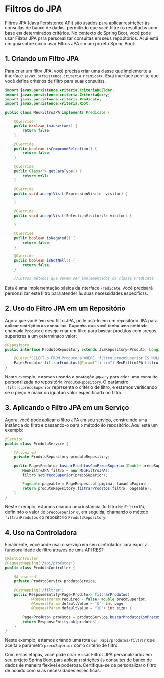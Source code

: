 # Filtros do JPA

Filtros JPA (Java Persistence API) são usados para aplicar restrições às consultas de banco de dados, permitindo que você filtre os resultados com base em determinados critérios. No contexto do Spring Boot, você pode usar Filtros JPA para personalizar consultas em seus repositórios. Aqui está um guia sobre como usar Filtros JPA em um projeto Spring Boot:

## 1. Criando um Filtro JPA

Para criar um filtro JPA, você precisa criar uma classe que implemente a interface `javax.persistence.criteria.Predicate`. Esta interface permite que você defina critérios de filtro para suas consultas.

```java
import javax.persistence.criteria.CriteriaBuilder;
import javax.persistence.criteria.CriteriaQuery;
import javax.persistence.criteria.Predicate;
import javax.persistence.criteria.Root;

public class MeuFiltroJPA implements Predicate {

    @Override
    public boolean isJunction() {
        return false;
    }

    @Override
    public boolean isCompoundSelection() {
        return false;
    }

    @Override
    public Class<?> getJavaType() {
        return null;
    }

    @Override
    public void acceptVisit(ExpressionVisitor visitor) {

    }

    @Override
    public void acceptVisit(SelectionVisitor<?> visitor) {

    }

    @Override
    public boolean isNegated() {
        return false;
    }

    @Override
    public boolean isNotNull() {
        return false;
    }

    //Outros métodos que devem ser implementados da classe Predicate
```

Esta é uma implementação básica da interface `Predicate`. Você precisará personalizar este filtro para atender às suas necessidades específicas.

## 2. Uso do Filtro JPA em um Repositório

Agora que você tem seu filtro JPA, pode usá-lo em um repositório JPA para aplicar restrições às consultas. Suponha que você tenha uma entidade chamada `Produto` e deseje criar um filtro para buscar produtos com preços superiores a um determinado valor:

```java
@Repository
public interface ProdutoRepository extends JpaRepository<Produto, Long> {

    @Query("SELECT p FROM Produto p WHERE :filtro.precoSuperior IS NULL OR p.preco >= :filtro.precoSuperior")
    Page<Produto> filtrarProdutos(@Param("filtro") MeuFiltroJPA filtro, Pageable pageable);
}
```

Neste exemplo, estamos usando a anotação `@Query` para criar uma consulta personalizada no repositório `ProdutoRepository`. O parâmetro `:filtro.precoSuperior` representa o critério de filtro, e estamos verificando se o preço é maior ou igual ao valor especificado no filtro.

## 3. Aplicando o Filtro JPA em um Serviço

Agora, você pode aplicar o filtro JPA em seu serviço, construindo uma instância do filtro e passando-o para o método do repositório. Aqui está um exemplo:

```java
@Service
public class ProdutoService {

    @Autowired
    private ProdutoRepository produtoRepository;

    public Page<Produto> buscarProdutosComPrecoSuperior(Double precoSuperior, int pagina, int tamanhoPagina) {
        MeuFiltroJPA filtro = new MeuFiltroJPA();
        filtro.setPrecoSuperior(precoSuperior);

        Pageable pageable = PageRequest.of(pagina, tamanhoPagina);
        return produtoRepository.filtrarProdutos(filtro, pageable);
    }
}
```

Neste exemplo, estamos criando uma instância do filtro `MeuFiltroJPA`, definindo o valor de `precoSuperior` e, em seguida, chamando o método `filtrarProdutos` do repositório `ProdutoRepository`.

## 4. Uso na Controladora

Finalmente, você pode usar o serviço em seu controlador para expor a funcionalidade de filtro através de uma API REST:

```java
@RestController
@RequestMapping("/api/produtos")
public class ProdutoController {

    @Autowired
    private ProdutoService produtoService;

    @GetMapping("/filtrar")
    public ResponseEntity<Page<Produto>> filtrarProdutos(
            @RequestParam(required = false) Double precoSuperior,
            @RequestParam(defaultValue = "0") int page,
            @RequestParam(defaultValue = "10") int size) {

        Page<Produto> produtos = produtoService.buscarProdutosComPrecoSuperior(precoSuperior, page, size);
        return ResponseEntity.ok(produtos);
    }
}
```

Neste exemplo, estamos criando uma rota `GET /api/produtos/filtrar` que aceita o parâmetro `precoSuperior` como critério de filtro.

Com essas etapas, você pode criar e usar Filtros JPA personalizados em seu projeto Spring Boot para aplicar restrições às consultas de banco de dados de maneira flexível e poderosa. Certifique-se de personalizar o filtro de acordo com suas necessidades específicas.